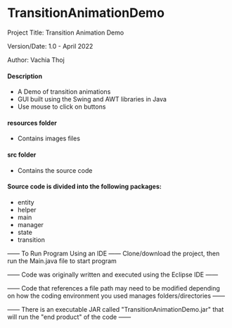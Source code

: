# TransitionAnimationDemo

Project Title: Transition Animation Demo

Version/Date: 1.0 - April 2022

Author: Vachia Thoj

#### Description 
- A Demo of transition animations
- GUI built using the Swing and AWT libraries in Java
- Use mouse to click on buttons

#### resources folder
- Contains images files

#### src folder
- Contains the source code

#### Source code is divided into the following packages:
- entity
- helper
- main
- manager
- state
- transition


—— To Run Program Using an IDE —— Clone/download the project, then run the Main.java file to start program

—— Code was originally written and executed using the Eclipse IDE ——

—— Code that references a file path may need to be modified depending on how the coding environment you used manages folders/directories ——

—— There is an executable JAR called "TransitionAnimationDemo.jar" that will run the "end product" of the code ——
